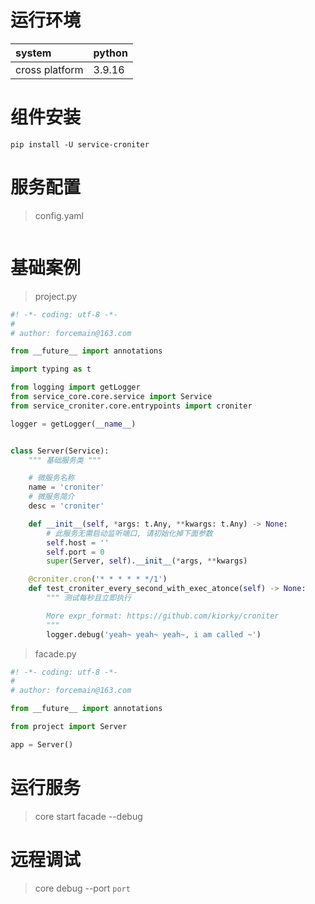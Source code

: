 # 运行环境

|system |python | 
|:------|:------|      
|cross platform |3.9.16|

# 组件安装

```shell
pip install -U service-croniter 
```

# 服务配置

> config.yaml

```yaml

```

# 基础案例

> project.py

```python
#! -*- coding: utf-8 -*-
#
# author: forcemain@163.com

from __future__ import annotations

import typing as t

from logging import getLogger
from service_core.core.service import Service
from service_croniter.core.entrypoints import croniter

logger = getLogger(__name__)


class Server(Service):
    """ 基础服务类 """

    # 微服务名称
    name = 'croniter'
    # 微服务简介
    desc = 'croniter'

    def __init__(self, *args: t.Any, **kwargs: t.Any) -> None:
        # 此服务无需启动监听端口, 请初始化掉下面参数
        self.host = ''
        self.port = 0
        super(Server, self).__init__(*args, **kwargs)

    @croniter.cron('* * * * * */1')
    def test_croniter_every_second_with_exec_atonce(self) -> None:
        """ 测试每秒且立即执行

        More expr_format: https://github.com/kiorky/croniter
        """
        logger.debug('yeah~ yeah~ yeah~, i am called ~')
```

> facade.py

```python
#! -*- coding: utf-8 -*-
#
# author: forcemain@163.com

from __future__ import annotations

from project import Server

app = Server()
```

# 运行服务

> core start facade --debug

# 远程调试

> core debug --port `port`
